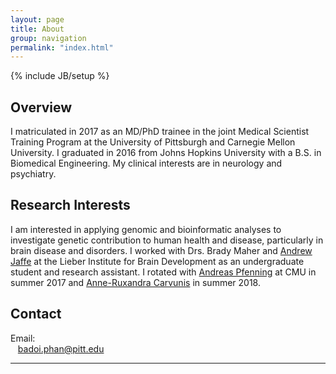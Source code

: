 ```yaml
---
layout: page
title: About
group: navigation
permalink: "index.html"
---
```

{% include JB/setup %}

Overview
--------
I matriculated in 2017 as an MD/PhD trainee in the joint Medical Scientist Training Program at the University of Pittsburgh and Carnegie Mellon University. I graduated in 2016 from Johns Hopkins University with a B.S. in Biomedical Engineering. My clinical interests are in neurology and psychiatry.

Research Interests
------------------
I am interested in applying genomic and bioinformatic analyses to investigate genetic contribution to human health and disease, particularly in brain disease and disorders. I worked with Drs. Brady Maher and [Andrew Jaffe](http://aejaffe.com) at the Lieber Institute for Brain Development as an undergraduate student and research assistant. I rotated with [Andreas Pfenning](http://www.pfenninglab.org) at CMU in summer 2017 and [Anne-Ruxandra Carvunis](http://www.carvunis.com) in summer 2018. 

Contact
-------

<p>Email:<br>
&nbsp;&nbsp;&nbsp;<a href="mailto:badoi.phan@pitt.edu">badoi.phan@pitt.edu</a>
</p>

------------------
<a href="github.com/badoi">
